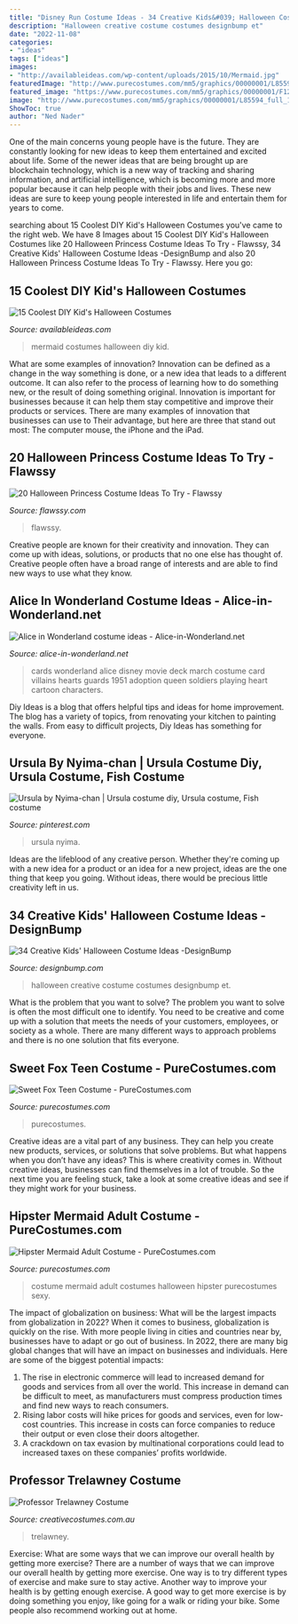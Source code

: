 ```yaml
---
title: "Disney Run Costume Ideas - 34 Creative Kids&#039; Halloween Costume Ideas -designbump"
description: "Halloween creative costume costumes designbump et"
date: "2022-11-08"
categories:
- "ideas"
tags: ["ideas"]
images:
- "http://availableideas.com/wp-content/uploads/2015/10/Mermaid.jpg"
featuredImage: "http://www.purecostumes.com/mm5/graphics/00000001/L85594_full_1.jpg"
featured_image: "https://www.purecostumes.com/mm5/graphics/00000001/F121723_full_1.jpg"
image: "http://www.purecostumes.com/mm5/graphics/00000001/L85594_full_1.jpg"
ShowToc: true
author: "Ned Nader"
---
```



One of the main concerns young people have is the future. They are constantly looking for new ideas to keep them entertained and excited about life. Some of the newer ideas that are being brought up are blockchain technology, which is a new way of tracking and sharing information, and artificial intelligence, which is becoming more and more popular because it can help people with their jobs and lives. These new ideas are sure to keep young people interested in life and entertain them for years to come.

	

		
searching about 15 Coolest DIY Kid&#039;s Halloween Costumes you've came to the right web. We have 8 Images about 15 Coolest DIY Kid&#039;s Halloween Costumes like 20 Halloween Princess Costume Ideas To Try - Flawssy, 34 Creative Kids&#039; Halloween Costume Ideas -DesignBump and also 20 Halloween Princess Costume Ideas To Try - Flawssy. Here you go:
		
    
## 15 Coolest DIY Kid&#039;s Halloween Costumes

<img loading=lazy src="http://availableideas.com/wp-content/uploads/2015/10/Mermaid.jpg" onerror="this.onerror=null;this.src='https://tse4.mm.bing.net/th?id=OIP.pxc7pOf_YbJ9v68wG2iAfAHaLD&amp;pid=15.1';" alt="15 Coolest DIY Kid&#039;s Halloween Costumes">

_Source: availableideas.com_

>mermaid costumes halloween diy kid. 

	

What are some examples of innovation?
Innovation can be defined as a change in the way something is done, or a new idea that leads to a different outcome. It can also refer to the process of learning how to do something new, or the result of doing something original. Innovation is important for businesses because it can help them stay competitive and improve their products or services. There are many examples of innovation that businesses can use to Their advantage, but here are three that stand out most: The computer mouse, the iPhone and the iPad.

    
## 20 Halloween Princess Costume Ideas To Try - Flawssy

<img loading=lazy src="https://www.flawssy.com/wp-content/uploads/2016/06/halloween_costumes__womens-disney-deluxe-cinderella-costume.jpg" onerror="this.onerror=null;this.src='https://tse3.mm.bing.net/th?id=OIP.6FSqprcc8a4fH-dLxP_kiAHaIx&amp;pid=15.1';" alt="20 Halloween Princess Costume Ideas To Try - Flawssy">

_Source: flawssy.com_

>flawssy. 

	

Creative people are known for their creativity and innovation. They can come up with ideas, solutions, or products that no one else has thought of. Creative people often have a broad range of interests and are able to find new ways to use what they know.

    
## Alice In Wonderland Costume Ideas - Alice-in-Wonderland.net

<img loading=lazy src="http://www.alice-in-wonderland.net/wp-content/uploads/march-of-the-cards-6.jpg" onerror="this.onerror=null;this.src='https://tse2.mm.bing.net/th?id=OIP.Lb1tw3Fl3JGJULT6BOAV4AHaF7&amp;pid=15.1';" alt="Alice in Wonderland costume ideas - Alice-in-Wonderland.net">

_Source: alice-in-wonderland.net_

>cards wonderland alice disney movie deck march costume card villains hearts guards 1951 adoption queen soldiers playing heart cartoon characters. 

	

Diy Ideas is a blog that offers helpful tips and ideas for home improvement. The blog has a variety of topics, from renovating your kitchen to painting the walls. From easy to difficult projects, Diy Ideas has something for everyone.

    
## Ursula By Nyima-chan | Ursula Costume Diy, Ursula Costume, Fish Costume

<img loading=lazy src="https://i.pinimg.com/736x/48/5b/ba/485bba553ee784aef8c31cc66e9b998e.jpg" onerror="this.onerror=null;this.src='https://tse4.mm.bing.net/th?id=OIP.wG1vgNY1OvLoIxMT8JUzIQHaJ3&amp;pid=15.1';" alt="Ursula by Nyima-chan | Ursula costume diy, Ursula costume, Fish costume">

_Source: pinterest.com_

>ursula nyima. 

	

Ideas are the lifeblood of any creative person. Whether they're coming up with a new idea for a product or an idea for a new project, ideas are the one thing that keep you going. Without ideas, there would be precious little creativity left in us.

    
## 34 Creative Kids&#039; Halloween Costume Ideas -DesignBump

<img loading=lazy src="https://cdn.designbump.com/wp-content/uploads/2014/09/creative-halloween-costumes-009.jpg" onerror="this.onerror=null;this.src='https://tse1.mm.bing.net/th?id=OIP.brACNpj56kWbybwqAVcddwHaKG&amp;pid=15.1';" alt="34 Creative Kids&#039; Halloween Costume Ideas -DesignBump">

_Source: designbump.com_

>halloween creative costume costumes designbump et. 

	

What is the problem that you want to solve?
The problem you want to solve is often the most difficult one to identify. You need to be creative and come up with a solution that meets the needs of your customers, employees, or society as a whole. There are many different ways to approach problems and there is no one solution that fits everyone.

    
## Sweet Fox Teen Costume - PureCostumes.com

<img loading=lazy src="https://www.purecostumes.com/mm5/graphics/00000001/F121723_full_1.jpg" onerror="this.onerror=null;this.src='https://tse1.mm.bing.net/th?id=OIP.KspaPdN-WUSsiyNipBekDwHaLV&amp;pid=15.1';" alt="Sweet Fox Teen Costume - PureCostumes.com">

_Source: purecostumes.com_

>purecostumes. 

	

Creative ideas are a vital part of any business. They can help you create new products, services, or solutions that solve problems. But what happens when you don’t have any ideas? This is where creativity comes in. Without creative ideas, businesses can find themselves in a lot of trouble. So the next time you are feeling stuck, take a look at some creative ideas and see if they might work for your business.

    
## Hipster Mermaid Adult Costume - PureCostumes.com

<img loading=lazy src="http://www.purecostumes.com/mm5/graphics/00000001/L85594_full_1.jpg" onerror="this.onerror=null;this.src='https://tse1.mm.bing.net/th?id=OIP.k53Qw2Yai10zrsf4A1pQ2gHaLO&amp;pid=15.1';" alt="Hipster Mermaid Adult Costume - PureCostumes.com">

_Source: purecostumes.com_

>costume mermaid adult costumes halloween hipster purecostumes sexy. 

	

The impact of globalization on business: What will be the largest impacts from globalization in 2022?
When it comes to business, globalization is quickly on the rise. With more people living in cities and countries near by, businesses have to adapt or go out of business. In 2022, there are many big global changes that will have an impact on businesses and individuals. Here are some of the biggest potential impacts: 
1) The rise in electronic commerce will lead to increased demand for goods and services from all over the world. This increase in demand can be difficult to meet, as manufacturers must compress production times and find new ways to reach consumers. 
2) Rising labor costs will hike prices for goods and services, even for low-cost countries. This increase in costs can force companies to reduce their output or even close their doors altogether. 
3) A crackdown on tax evasion by multinational corporations could lead to increased taxes on these companies’ profits worldwide.

    
## Professor Trelawney Costume

<img loading=lazy src="https://www.creativecostumes.com.au/wp-content/uploads/2018/07/CC_April_18_185-768x1024.jpg" onerror="this.onerror=null;this.src='https://tse1.mm.bing.net/th?id=OIP.unAvzCpYE_xZJf84eX6oOwHaJ4&amp;pid=15.1';" alt="Professor Trelawney Costume">

_Source: creativecostumes.com.au_

>trelawney. 

	

Exercise: What are some ways that we can improve our overall health by getting more exercise?
There are a number of ways that we can improve our overall health by getting more exercise. One way is to try different types of exercise and make sure to stay active. Another way to improve your health is by getting enough exercise. A good way to get more exercise is by doing something you enjoy, like going for a walk or riding your bike. Some people also recommend working out at home.

